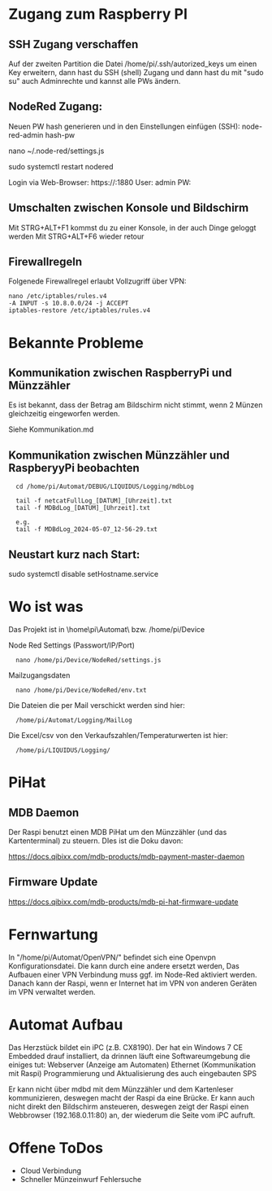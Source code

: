 # Zugang zum Raspberry PI
## SSH Zugang verschaffen

Auf der zweiten Partition die Datei /home/pi/.ssh/autorized_keys um einen Key erweitern, dann hast du SSH (shell) Zugang und dann hast du mit "sudo su" auch Adminrechte und kannst alle PWs ändern.

## NodeRed Zugang:
Neuen PW hash generieren und in den Einstellungen einfügen (SSH):
   node-red-admin hash-pw

   nano ~/.node-red/settings.js

   sudo systemctl restart nodered

Login via Web-Browser:
   https://<IP des Automaten>:1880
   User: admin
   PW: <pw>

## Umschalten zwischen Konsole und Bildschirm
Mit STRG+ALT+F1 kommst du zu einer Konsole, in der auch Dinge geloggt werden
Mit STRG+ALT+F6 wieder retour

## Firewallregeln
Folgenede Firewallregel erlaubt Vollzugriff über VPN:

    nano /etc/iptables/rules.v4
    -A INPUT -s 10.8.0.0/24 -j ACCEPT
    iptables-restore /etc/iptables/rules.v4

# Bekannte Probleme
## Kommunikation zwischen RaspberryPi und Münzzähler
Es ist bekannt, dass der Betrag am Bildschirm nicht stimmt, wenn 2 Münzen gleichzeitig eingeworfen werden. 

Siehe Kommunikation.md

## Kommunikation zwischen Münzzähler und RaspberyyPi beobachten
      cd /home/pi/Automat/DEBUG/LIQUIDUS/Logging/mdbLog

      tail -f netcatFullLog_[DATUM]_[Uhrzeit].txt
      tail -f MDBdLog_[DATUM]_[Uhrzeit].txt

      e.g.
      tail -f MDBdLog_2024-05-07_12-56-29.txt

## Neustart kurz nach Start:
sudo systemctl disable setHostname.service

# Wo ist was
Das Projekt ist in \home\pi\Automat\ bzw. /home/pi/Device

Node Red Settings (Passwort/IP/Port)

      nano /home/pi/Device/NodeRed/settings.js

Mailzugangsdaten

      nano /home/pi/Device/NodeRed/env.txt

Die Dateien die per Mail verschickt werden sind hier:
      
      /home/pi/Automat/Logging/MailLog

Die Excel/csv von den Verkaufszahlen/Temperaturwerten ist hier:

      /home/pi/LIQUIDUS/Logging/

# PiHat

## MDB Daemon 
Der Raspi benutzt einen MDB PiHat um den Münzzähler (und das Kartenterminal) zu steuern. DIes ist die Doku davon:

https://docs.qibixx.com/mdb-products/mdb-payment-master-daemon

## Firmware Update
https://docs.qibixx.com/mdb-products/mdb-pi-hat-firmware-update

# Fernwartung

In "/home/pi/Automat/OpenVPN/" befindet sich eine Openvpn Konfigurationsdatei. Die kann durch eine andere ersetzt werden, Das Aufbauen einer VPN Verbindung muss ggf. im Node-Red aktiviert werden. Danach kann der Raspi, wenn er Internet hat im VPN von anderen Geräten im VPN verwaltet werden.

# Automat Aufbau

Das Herzstück bildet ein iPC (z.B. CX8190). Der hat ein Windows 7 CE Embedded drauf installiert, da drinnen läuft eine Softwareumgebung die einiges tut:
Webserver (Anzeige am Automaten)
Ethernet (Kommunikation mit Raspi)
Programmierung und Aktualisierung des auch eingebauten SPS

Er kann nicht über mdbd mit dem Münzzähler und dem Kartenleser kommunizieren, deswegen macht der Raspi da eine Brücke. Er kann auch nicht direkt den Bildschirm ansteueren, deswegen zeigt der Raspi einen Webbrowser (192.168.0.11:80) an, der wiederum die Seite vom iPC aufruft.



# Offene ToDos

 * Cloud Verbindung 
 * Schneller Münzeinwurf Fehlersuche
